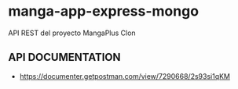 # manga-app-express-mongo
API REST del proyecto MangaPlus Clon
## API DOCUMENTATION
- https://documenter.getpostman.com/view/7290668/2s93si1qKM
